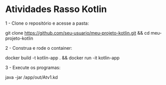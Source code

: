 # Atividades Rasso Kotlin
1 - Clone o repositório e acesse a pasta:

git clone https://github.com/seu-usuario/meu-projeto-kotlin.git && cd meu-projeto-kotlin

2 - Construa e rode o container:

docker build -t kotlin-app . && docker run -it kotlin-app

3 - Execute os programas:

java -jar /app/out/Atv1.kd